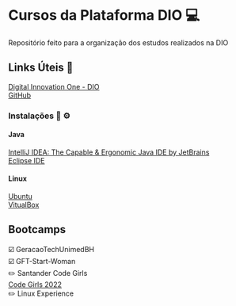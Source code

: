 # Cursos da Plataforma DIO :computer:
Repositório feito para a organização dos estudos realizados na DIO



## Links Úteis :link:
[Digital Innovation One - DIO](https://www.dio.me/)<br>
[GitHub](https://github.com/)

### Instalações :wrench: :gear:
#### Java
[IntelliJ IDEA: The Capable & Ergonomic Java IDE by JetBrains](https://www.jetbrains.com/idea/promo/)<br>
[Eclipse IDE](https://www.eclipse.org/downloads/)<br>

#### Linux 
[Ubuntu](https://ubuntu.com/download/)<br>
[VitualBox](https://www.virtualbox.org/)


## Bootcamps
:ballot_box_with_check: GeracaoTechUnimedBH <br>
:ballot_box_with_check: GFT-Start-Woman <br>
:pencil2: Santander Code Girls <br>
[Code Girls 2022](https://app.becas-santander.com/pt/program/bolsas-santander-tecnologia-code-girls-2022)<br>
:pencil2: Linux Experience <br>
